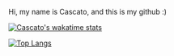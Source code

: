 Hi, my name is Cascato, and this is my github :)

[![Cascato's wakatime stats](https://github-readme-stats.vercel.app/api/wakatime?username=Cascato)](https://github.com/Cascato/github-readme-stats)

[![Top Langs](https://github-readme-stats.vercel.app/api/top-langs/?username=Cascato&layout=donut)](https://github.com/Cascato/github-readme-stats)
